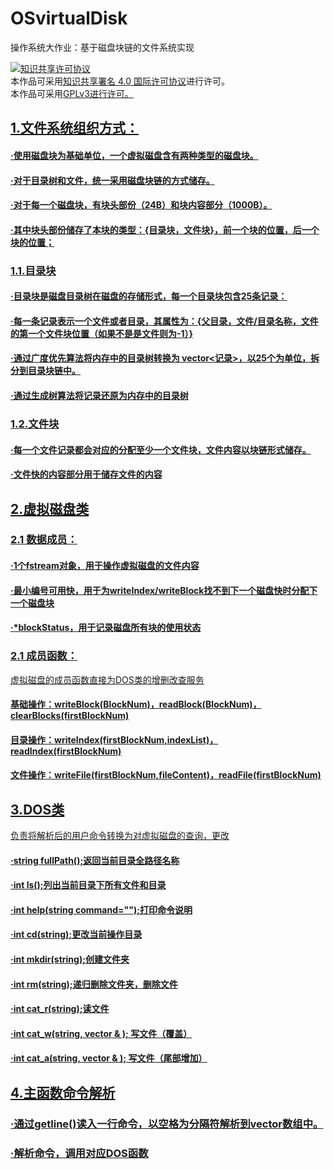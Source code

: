 # OSvirtualDisk
操作系统大作业：基于磁盘块链的文件系统实现

<a rel="license" href="http://creativecommons.org/licenses/by/4.0/"><img alt="知识共享许可协议" style="border-width:0" src="https://i.creativecommons.org/l/by/4.0/88x31.png" /></a><br />本作品可采用<a rel="license CC" href="http://creativecommons.org/licenses/by/4.0/">知识共享署名 4.0 国际许可协议</a>进行许可。<br />
本作品可采用<a rel="license GPLv3" href="https://www.gnu.org/licenses/gpl-3.0.en.html">GPLv3进行许可。

## 1.文件系统组织方式：

#### ·使用磁盘块为基础单位，一个虚拟磁盘含有两种类型的磁盘块。
#### ·对于目录树和文件，统一采用磁盘块链的方式储存。
#### ·对于每一个磁盘块，有块头部份（24B）和块内容部分（1000B）。
#### ·其中块头部份储存了本块的类型：{目录块，文件块}，前一个块的位置，后一个块的位置；

### 1.1.目录块

#### ·目录块是磁盘目录树在磁盘的存储形式，每一个目录块包含25条记录：
#### ·每一条记录表示一个文件或者目录，其属性为：{父目录，文件/目录名称，文件的第一个文件块位置（如果不是是文件则为-1）}
#### ·通过广度优先算法将内存中的目录树转换为 vector<记录>，以25个为单位，拆分到目录块链中。
#### ·通过生成树算法将记录还原为内存中的目录树

### 1.2.文件块
#### ·每一个文件记录都会对应的分配至少一个文件块，文件内容以块链形式储存。
#### ·文件快的内容部分用于储存文件的内容

## 2.虚拟磁盘类

### 2.1 数据成员：
#### ·1个fstream对象，用于操作虚拟磁盘的文件内容
#### ·最小编号可用快，用于为writeIndex/writeBlock找不到下一个磁盘快时分配下一个磁盘块
#### ·\*blockStatus，用于记录磁盘所有块的使用状态

### 2.1 成员函数：
虚拟磁盘的成员函数直接为DOS类的增删改查服务
#### 基础操作：writeBlock(BlockNum)，readBlock(BlockNum)，clearBlocks(firstBlockNum)
#### 目录操作：writeIndex(firstBlockNum,indexList)，readIndex(firstBlockNum)
#### 文件操作：writeFile(firstBlockNum,fileContent)，readFile(firstBlockNum)

## 3.DOS类
负责将解析后的用户命令转换为对虚拟磁盘的查询，更改
#### ·string fullPath();返回当前目录全路径名称
#### ·int ls();列出当前目录下所有文件和目录
#### ·int help(string command="");打印命令说明
#### ·int cd(string);更改当前操作目录

#### ·int mkdir(string);创建文件夹
#### ·int rm(string);递归删除文件夹，删除文件

#### ·int cat_r(string);读文件
#### ·int cat_w(string, vector<char> & ); 写文件（覆盖）
#### ·int cat_a(string, vector<char> & ); 写文件（尾部增加）
	
## 4.主函数命令解析
### ·通过getline()读入一行命令，以空格为分隔符解析到vector<string>数组中。
### ·解析命令，调用对应DOS函数
